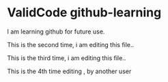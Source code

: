 # ValidCode github-learning

I am learning github for future use.

This is the second time, i am editing this file..

This is the third time, i am editing this file..

This is the 4th time editing , by another user
